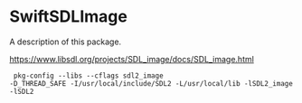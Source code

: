 # SwiftSDLImage

A description of this package.

<https://www.libsdl.org/projects/SDL_image/docs/SDL_image.html>


```
 pkg-config --libs --cflags sdl2_image
-D_THREAD_SAFE -I/usr/local/include/SDL2 -L/usr/local/lib -lSDL2_image -lSDL2

```

